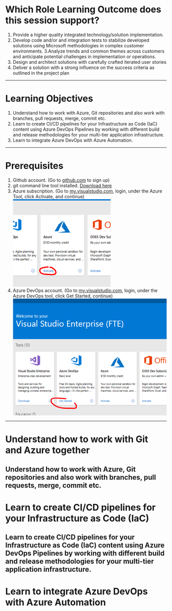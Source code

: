 # Which Role Learning Outcome does this session support? 
1. Provide a higher quality integrated technology/solution implementation.  
2. Develop code and/or and integration tests to stabilize developed solutions using Microsoft methodologies in complex customer environments. 
3.Analyze trends and common themes across customers and anticipate potential challenges in implementation or operations. 
4. Design and architect solutions with carefully crafted iterated user stories  
5. Deliver a solution with a strong influence on the success criteria as outlined in the project plan  
---
# Learning Objectives 
1. Understand how to work with Azure, Git repositories and also work with branches, pull requests, merge, commit etc. 
2. Learn to create CI/CD pipelines for your Infrastructure as Code (IaC) content using Azure DevOps Pipelines by working with different build and release methodologies for your multi-tier application infrastructure.
3. Learn to integrate Azure DevOps with Azure Automation.
---
# Prerequisites
1. Github account. (Go to [github.com](https://github.com) to sign up)
2. git command line tool installed. [Download here](https://git-scm.com/downloads)
3. Azure subscription. (Go to [my.visualstudio.com](https://my.visualstudio.com), login, under the Azure Tool, click Activate, and continue)
![Image](img/activateAzurePrereq.PNG) 
4. Azure DevOps account. (Go to [my.visualstudio.com](https://my.visualstudio.com), login, under the Azure DevOps tool, click Get Started, continue)
![Image](./img/azDevopsPrereq.PNG)
---
# Understand how to work with Git and Azure together
Understand how to work with Azure, Git repositories and also work with branches, pull requests, merge, commit etc.
---
# Learn to create CI/CD pipelines for your Infrastructure as Code (IaC)
Learn to create CI/CD pipelines for your Infrastructure as Code (IaC) content using Azure DevOps Pipelines by working with different build and release methodologies for your multi-tier application infrastructure.
--
# Learn to integrate Azure DevOps with Azure Automation
